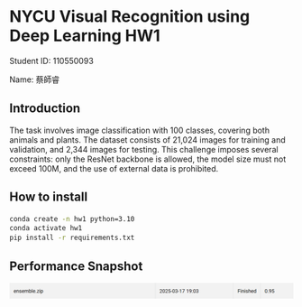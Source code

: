 # NYCU Visual Recognition using Deep Learning HW1

Student ID: 110550093

Name: 蔡師睿

## Introduction

The task involves image classification with 100 classes, covering both animals and plants. The dataset consists of 21,024 images for training and validation, and 2,344 images for testing. This challenge imposes several constraints: only the ResNet backbone is allowed, the model size must not exceed 100M, and the use of external data is prohibited.

## How to install

```bash
conda create -n hw1 python=3.10
conda activate hw1
pip install -r requirements.txt
```

## Performance Snapshot

![image](./assets/score.png)
